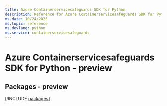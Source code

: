 ```yaml
---
title: Azure Containerservicesafeguards SDK for Python
description: Reference for Azure Containerservicesafeguards SDK for Python
ms.date: 10/24/2025
ms.topic: reference
ms.devlang: python
ms.service: containerservicesafeguards
---
```

# Azure Containerservicesafeguards SDK for Python - preview
## Packages - preview
[!INCLUDE [packages](containerservicesafeguards-index.md)]